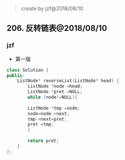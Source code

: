 >create by jzf@2018/08/10
## 206. 反转链表@2018/08/10
### jzf
* 第一版
```c++
class Solution {
public:
    ListNode* reverseList(ListNode* head) {
        ListNode *node =head;
        ListNode *pret =NULL;
        while (node!=NULL){
        
        ListNode *tmp =node;
        node=node->next;
        tmp->next=pret;
        pret =tmp;
        }
   
        return pret;
    }
};
```